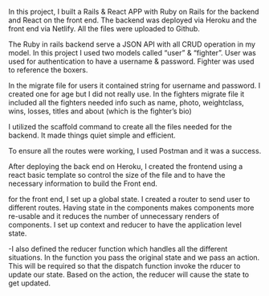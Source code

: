 In this project, I built a Rails & React APP with Ruby on Rails for the backend and React on the front end. The backend was deployed via Heroku and the front end via Netlify. All the files were uploaded to Github. 

The Ruby in rails backend serve a JSON API with all CRUD operation in my model. In this project I used two models called “user” & “fighter”. User was used for authentication to have a username & password. Fighter was used to reference the boxers. 

In the migrate file for users it contained string for username and password. I created one for age but I did not really use. In the fighters migrate file it included all the fighters needed info such as name, photo, weightclass, wins, losses, titles and about (which is the fighter’s bio)

I utilized the scaffold command to create all the files needed for the backend. It made things quiet simple and efficient. 

To ensure all the routes were working, I used Postman and it was a success. 

After deploying the back end on Heroku, I created the frontend using a react basic template so control the size of the file and to have the necessary information to build the Front end. 

for the front end, I set up a global state. I created a router to send user to different routes. Having state in the components makes components more re-usable and it reduces the number of unnecessary renders of components. I set up context and reducer to have the application level state. 

-I also defined the reducer function which handles all the different situations. In the function you pass the original state and we pass an action. This will be required so that the dispatch function invoke the rducer to update our state. Based on the action, the reducer will cause the state to get updated. 
